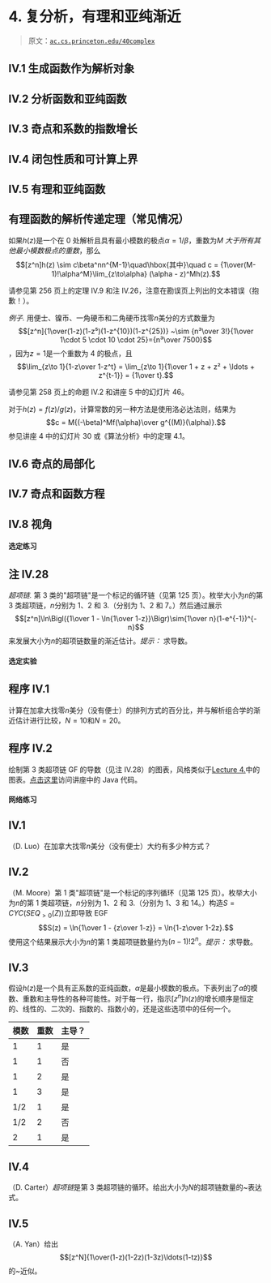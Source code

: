 # 4\. 复分析，有理和亚纯渐近

> 原文：[`ac.cs.princeton.edu/40complex`](https://ac.cs.princeton.edu/40complex)

## IV.1 生成函数作为解析对象

## IV.2 分析函数和亚纯函数

## IV.3 奇点和系数的指数增长

## IV.4 闭包性质和可计算上界

## IV.5 有理和亚纯函数

## 有理函数的解析传递定理（常见情况）

如果$h(z)$是一个在 0 处解析且具有最小模数的极点$\alpha=1/\beta$，重数为$M$ *大于所有其他最小模数极点的重数*，那么$$[z^n]h(z) \sim c\beta^nn^{M-1}\quad\hbox{其中}\quad c = {1\over(M-1)!\alpha^M}\lim_{z\to\alpha} (\alpha - z)^Mh(z).$$

请参见第 256 页上的定理 IV.9 和注 IV.26，注意在勘误页上列出的文本错误（抱歉！）。

*例子.* 用便士、镍币、一角硬币和二角硬币找零$n$美分的方式数量为$$[z^n]{1\over(1-z)(1-z⁵)(1-z^{10})(1-z^{25})} ~\sim {n³\over 3!}{1\over 1\cdot 5 \cdot 10 \cdot 25}={n³\over 7500}$$，因为$z=1$是一个重数为 4 的极点，且$$\lim_{z\to 1}{1-z\over 1-z^t} = \lim_{z\to 1}{1\over 1 + z + z² + \ldots + z^{t-1}} = {1\over t}.$$

请参见第 258 页上的命题 IV.2 和讲座 5 中的幻灯片 46。

对于$h(z) = f(z)/g(z)$，计算常数的另一种方法是使用洛必达法则，结果为$$c = M{(-\beta)^Mf(\alpha)\over g^{(M)}(\alpha)}.$$ 参见讲座 4 中的幻灯片 30 或《算法分析》中的定理 4.1。

## IV.6 奇点的局部化

## IV.7 奇点和函数方程

## IV.8 视角

#### 选定练习

## 注 IV.28

*超项链.* 第 3 类的"超项链"是一个标记的循环链（见第 125 页）。枚举大小为$n$的第 3 类超项链，$n$分别为 1、2 和 3\.（分别为 1、2 和 7。）然后通过展示$$[z^n]\ln\Bigl({1\over 1 - \ln{1\over 1-z}}\Bigr)\sim{1\over n}(1-e^{-1})^{-n}$$来发展大小为$n$的超项链数量的渐近估计。*提示：* 求导数。

#### 选定实验

## 程序 IV.1

计算在加拿大找零$n$美分（没有便士）的排列方式的百分比，并与解析组合学的渐近估计进行比较，$N = 10$和$N = 20$。

## 程序 IV.2

绘制第 3 类超项链 GF 的导数（见注 IV.28）的图表，风格类似于[Lecture 4.](http://ac.cs.princeton.edu/online/slides/AC04-Poles.pdf)中的图表。[点击这里](http://ac.cs.princeton.edu/Java/complexplot)访问讲座中的 Java 代码。

#### 网络练习

## IV.1

（D. Luo）在加拿大找零$n$美分（没有便士）大约有多少种方式？

## IV.2

（M. Moore）第 1 类"超项链"是一个标记的序列循环（见第 125 页）。枚举大小为$n$的第 1 类超项链，$n$分别为 1、2 和 3\.（分别为 1、3 和 14。）构造$S = CYC(SEQ_{>0}(Z))$立即导致 EGF $$S(z) = \ln{1\over 1 - {z\over 1-z}} = \ln{1-z\over 1-2z}.$$ 使用这个结果展示大小为$n$的第 1 类超项链数量约为$(n-1)!2^n$。*提示：* 求导数。

## IV.3

假设$h(z)$是一个具有正系数的亚纯函数，$\alpha$是最小模数的极点。下表列出了$\alpha$的模数、重数和主导性的各种可能性。对于每一行，指示$[z^n]h(z)$的增长顺序是恒定的、线性的、二次的、指数的、指数小的，还是这些选项中的任何一个。

| 模数 | 重数 | 主导？ |
| --- | --- | --- |
| 1 | 1 | 是 |
| 1 | 1 | 否 |
| 1 | 2 | 是 |
| 1 | 3 | 是 |
| 1/2 | 1 | 是 |
| 1/2 | 2 | 否 |
| 2 | 1 | 是 |

## IV.4

（D. Carter）*超项链*是第 3 类超项链的循环。给出大小为$N$的超项链数量的~表达式。

## IV.5

（A. Yan）给出$$[z^N]{1\over(1-z)(1-2z)(1-3z)\ldots(1-tz)}$$的~近似。
